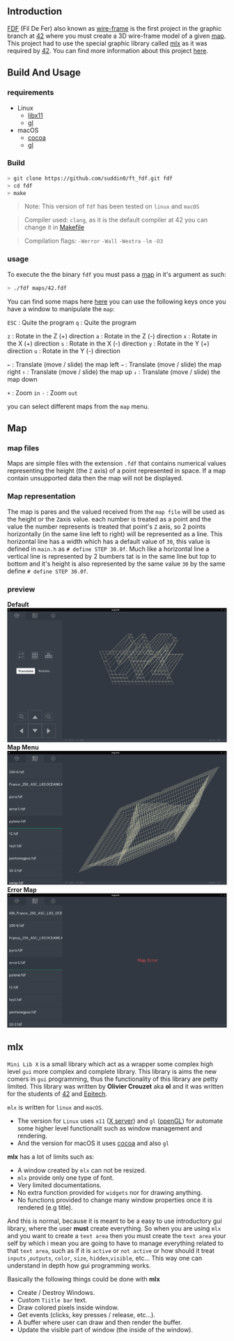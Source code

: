 ## Introduction
[FDF](https://fr.wikipedia.org/wiki/Fil_de_fer_%283D%29) (Fil De Fer) also known as [wire-frame](https://en.wikipedia.org/wiki/Wire-frame_model)  is the first project in the graphic branch at [42](http://www.42.fr/) where you must create a 3D wire-frame model of a given [map](https://github.com/suddin0/ft_fdf/tree/master/maps). This project had to use the special graphic library called [mlx](https://github.com/suddin0/ft_fdf#mlx) as it was required by [42](http://www.42.fr/). You can find more information about this project [here](https://github.com/suddin0/ft_fdf/tree/master/res/subjects).

## Build And Usage
### requirements

 - Linux
	 - [libx11](https://www.x.org/)
	 - [gl](https://www.opengl.org/resources/libraries/)
 - macOS
	 - [cocoa](http://cocoa.dima.unige.it/)
	 - [gl](https://www.opengl.org/resources/libraries/)

### Build
```bash
> git clone https://github.com/suddin0/ft_fdf.git fdf
> cd fdf
> make
```
> Note: This version of `fdf`  has been tested on `linux` and `macOS`

> Compiler used: `clang`, as it is the default compiler at 42 you can change it in [Makefile](https://github.com/suddin0/ft_fdf/blob/master/Makefile#L42)

> Compilation flags: `-Werror`  `-Wall` `-Wextra`	`-lm` `-O3`


###  usage
To execute the the binary `fdf` you must pass a [map](https://github.com/suddin0/ft_fdf/tree/master/maps) in it's argument as such:
```bash
> ./fdf maps/42.fdf
```

You can find some maps here  [here](https://github.com/suddin0/ft_fdf/tree/master/maps)
you can use the following keys once you have a window to manipulate the `map`:

`ESC` : Quite the program
`q`     : Quite the program

`z` :  Rotate in the Z (+) direction
`a` :  Rotate in the Z (-) direction
`x` :  Rotate in the X (+) direction
`s` :  Rotate in the X (-) direction
`y` :  Rotate in the Y (+) direction
`u` :  Rotate in the Y (-) direction

`←` :  Translate (move / slide) the map left
`→` :  Translate (move / slide) the map right
`↑` :  Translate (move / slide) the map up
`↓` :  Translate (move / slide) the map down

`+` :  Zoom `in`
`-` :  Zoom `out`

you can select different maps from the `map` menu.
## Map
### map files
Maps are simple files with the extension `.fdf` that contains numerical values representing the height (the `Z` axis) of a point represented in space. If a map contain unsupported data then the map will not be displayed.


### Map representation
The map is pares and the valued received from the `map file` will be used as the height or the `Z`axis value. each number is treated as a point and the value the number represents is treated that point's `Z` axis, so 2 points horizontally (in the same line left to right) will be represented as a line. This horizontal line has a width which has a default value of `30`, this value is defined in `main.h` as `# define STEP 30.0f`. Much like a horizontal line a vertical line is represented by 2 bumbers tat is in the same line but top to bottom and it's height is also represented by the same value `30` by the same define `# define STEP 30.0f`.

### preview
**Default**
![Default options](https://github.com/suddin0/ft_fdf/raw/master/res/__fdf_exemples__/default.png)
**Map Menu**
![Map Menu](https://github.com/suddin0/ft_fdf/raw/master/res/__fdf_exemples__/menu%20preview.png)
**Error Map**
![Error Map](https://github.com/suddin0/ft_fdf/raw/master/res/__fdf_exemples__/error%20preview.png)

## mlx
`Mini Lib X` is a small library which act as a wrapper some complex high level `gui` more complex and complete library. This library is aims the new comers in `gui` programming, thus the functionality of this library are petty limited. This library was written by **Olivier Crouzet** aka **ol** and it was written for the students of [42](http://www.42.fr/) and [Epitech](http://www.epitech.eu/fr/).

`mlx` is written for `linux` and `macOS`.
 - The version for `Linux` uses `x11` ([X server](https://en.wikipedia.org/wiki/X_Window_System)) and `gl` ([openGL](https://www.opengl.org/resources/libraries/))
 for automate some higher level functionalit such as window management and rendering.
- And the version for macOS it uses [cocoa](http://cocoa.dima.unige.it/) and also `gl`

**mlx** has a lot of limits such as:
-	A window created by `mlx` can not be resized.
 -	 `mlx` provide only one type of font.
 -	Very limited documentations.
 -	No extra function provided for `widgets` nor for drawing anything.
 -	No functions provided to change many window properties once it is rendered (e.g title).

And this is normal, because it is meant to be a easy to use introductory gui library, where the user **must** create everything. So when you are using `mlx` and you want to create a `text area` then you must create the `text area` your self by which i mean you are going to have to manage everything related to that `text area`, such as if it is `active` or `not active` or how should it treat `inputs` ,`outputs`, `color`, `size`, `hidden`,`visible`, etc... This way one can understand in depth how gui programming works.

Basically the following things could be done with **mlx**
 - Create / Destroy Windows.
 - Custom `Tiitle bar` text.
 - Draw colored pixels inside window.
 - Get events (clicks, key presses / release, etc...).
 - A buffer where user can draw and then render the buffer.
 - Update the visible part of window (the inside of the window).
